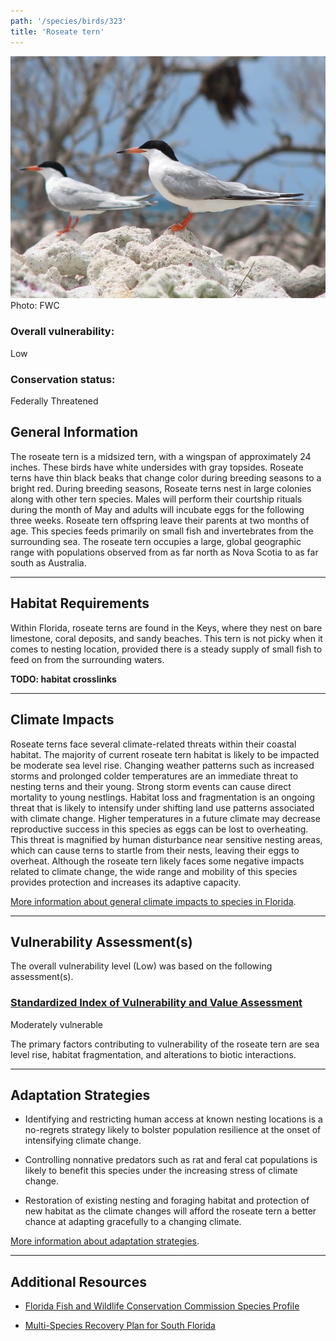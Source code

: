 ```yaml
---
path: '/species/birds/323'
title: 'Roseate tern'
---
```


<content-header icon="shorebirds" title="Roseate tern" subtitle="Sterna dougallii dougallii">
</content-header>

<div id="TopSection">

<div class="header-photo"><img src="323.jpg" alt="Photo for 323"/>
<figcaption>Photo: FWC</figcaption></div>

<div>

### Overall vulnerability:

<div class="vulnerability vulnerability-low">Low</div>



### Conservation status:

Federally Threatened

</div>
</div>

## General Information

The roseate tern is a midsized tern, with a wingspan of approximately 24 inches. These birds have white undersides with gray topsides. Roseate terns have thin black beaks that change color during breeding seasons to a bright red. During breeding seasons, Roseate terns nest in large colonies along with other tern species. Males will perform their courtship rituals during the month of May and adults will incubate eggs for the following three weeks. Roseate tern offspring leave their parents at two months of age. This species feeds primarily on small fish and invertebrates from the surrounding sea. The roseate tern occupies a large, global geographic range with populations observed from as far north as Nova Scotia to as far south as Australia.

<hr />

## Habitat Requirements

Within Florida, roseate terns are found in the Keys, where they nest on bare limestone, coral deposits, and sandy beaches. This tern is not picky when it comes to nesting location, provided there is a steady supply of small fish to feed on from the surrounding waters.

**TODO: habitat crosslinks**

<hr />

## Climate Impacts

Roseate terns face several climate-related threats within their coastal habitat. The majority of current roseate tern habitat is likely to be impacted be moderate sea level rise.  Changing weather patterns such as increased storms and prolonged colder temperatures are an immediate threat to nesting terns and their young. Strong storm events can cause direct mortality to young nestlings.  Habitat loss and fragmentation is an ongoing threat that is likely to intensify under shifting land use patterns associated with climate change.  Higher temperatures in a future climate may decrease reproductive success in this species as eggs can be lost to overheating.  This threat is magnified by human disturbance near sensitive nesting areas, which can cause terns to startle from their nests, leaving their eggs to overheat.  Although the roseate tern likely faces some negative impacts related to climate change, the wide range and mobility of this species provides protection and increases its adaptive capacity.

[More information about general climate impacts to species in Florida](/impacts/species).



<hr />

## Vulnerability Assessment(s)

The overall vulnerability level (Low) was based on the following assessment(s).
#### 
<div class="vulnerability-header">
<h3><a href="/impacts/vulnerability/sivva/species">Standardized Index of Vulnerability and Value Assessment</a></h3>
<div class="vulnerability vulnerability-moderate">Moderately vulnerable</div>
</div> 

The primary factors contributing to vulnerability of the roseate tern are sea level rise, habitat fragmentation, and alterations to biotic interactions.


<hr />

## Adaptation Strategies

- Identifying and restricting human access at known nesting locations is a no-regrets strategy likely to bolster population resilience at the onset of intensifying climate change.

- Controlling nonnative predators such as rat and feral cat populations is likely to benefit this species under the increasing stress of climate change.

- Restoration of existing nesting and foraging habitat and protection of new habitat as the climate changes will afford the roseate tern a better chance at adapting gracefully to a changing climate.

[More information about adaptation strategies](/strategies).

<hr />


## Additional Resources

- [Florida Fish and Wildlife Conservation Commission Species Profile](https://myfwc.com/wildlifehabitats/profiles/birds/shorebirdsseabirds/roseate-tern/)

- [Multi-Species Recovery Plan for South Florida](https://ecos.fws.gov/docs/recovery_plan/sfl_msrp/SFL_MSRP_Species.pdf)
